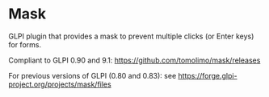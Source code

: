 # Mask
GLPI plugin that provides a mask to prevent multiple clicks (or Enter keys) for forms.

Compliant to GLPI 0.90 and 9.1: https://github.com/tomolimo/mask/releases

For previous versions of GLPI (0.80 and 0.83): see https://forge.glpi-project.org/projects/mask/files
